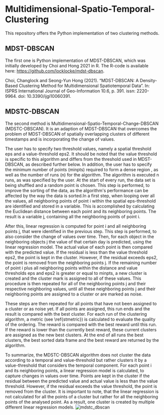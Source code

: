 # Multidimensional-Spatio-Temporal-Clustering
This repository offers the Python implementation of two clustering methods. 

## MDST-DBSCAN
The first one is Python implementation of MDST-DBSCAN, which was initially developed by Choi and Hong 2021 in R. The R-code is available here: https://github.com/locklocke/mdst-dbscan.

Choi, Changlock and Seong-Yun Hong (2021). “MDST-DBSCAN: A Density-Based Clustering Method for Multidimensional Spatiotemporal Data”. In: ISPRS International Journal of Geo-Information 10.6, p. 391. issn: 2220-9964. doi: 10.3390/ijgi10060391.

## MDSTC-DBSCAN
The second method is Multidimensional-Spatio-Temporal-Change-DBSCAN (MDSTC-DBSCAN). It is an adaption of MDST-DBSCAN that overcomes the problem of MDST-DBSCAN of spatially overlapping clusters of different timestamps and is incorporating the change of values. 

The user has to specify two threshold values, namely a spatial threshold eps and a value-threshold eps2. It should be noted that the value threshold is specific to this algorithm and differs from the threshold used in MDST-DBSCAN, as described further below. In addition, the user has to specify the minimum number of points (minpts) required to form a dense region , as well as the number of runs (n) for the algorithm. The algorithm is executed n runs, as was specified by the user. At the start of every run, the data set is being shuffled and a random point is chosen. This step is performed, to improve the sorting of the data, as the algorithm's performance can be affected by the way the data is sorted.In a first step, when looping over all the values, all neighboring points of point i within the spatial eps-threshold are identified and stored in a variable. This is accomplished by calculating the Euclidean distance between each point and its neighboring points. The result is a variable j, containing all the neighboring points of point i. 

After this, linear regression is computed for point i and all neighboring points j, that were identified in the previous step. This step is performed, to also consider the change of values over time. Then, for each object in the neighboring objects j the value of that certain day is predicted, using the linear regression model. The actual value of each point is then compared with the predicted value. If the residual is less than the value threshold eps2, the point is kept in the cluster. However, if the residual exceeds eps2, the point is removed from the neighboring points j. If the remaining number of point i plus all neighboring points within the distance and value thresholds eps and eps2 is greater or equal to minpts, a new cluster is created and the cluster mark is assigned to all of these values. This procedure is then repeated for all of the neighboring points j and their respective neighboring values, until all these neighboring points j and their neighboring points are assigned to a cluster or are marked as noise. 

These steps are then repeated for all points that have not been assigned to a cluster or as noise yet. If all points are assigned, this run ends and the result is compared with the best cluster. For each run of the clustering algorithm, a metric (see \ref{stmetric}) is calculated to evaluate the quality of the ordering. The reward is compared with the best reward until this run. If the reward is lower than the currently best reward, these current clusters are assigned as the new best clusters. At the end of all runs the best clusters, the best sorted data frame and the best reward are returned by the algorithm.

To summarize, the MDSTC-DBSCAN algorithm does not cluster the data according to a temporal and value-threshold but rather clusters it by a value-threshold that considers the temporal component. For each point i and its neighboring points, a linear regression model is calculated, to capture changes in values over time. Points are kept in the cluster if the residual between the predicted value and actual value is less than the value threshold. However, if the residual exceeds the value threshold, the point is removed from the cluster. It is important to note, that the linear regression is not calculated for all the points of a cluster but rather for all the neighboring points of the analysed point. As a result, one cluster is created by multiple different linear regression models. 
![mdstc_dbscan](https://github.com/lorenz3tla/Multidimensional-Spatio-Temporal-Clustering/assets/90828435/882432c7-31db-4321-922a-cf1a18a24bf7)
